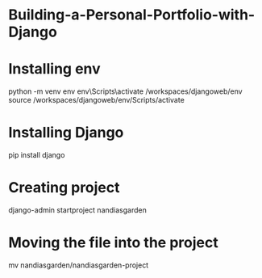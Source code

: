 # Building-a-Personal-Portfolio-with-Django

# Installing env 
python -m venv env
env\Scripts\activate
/workspaces/djangoweb/env
source /workspaces/djangoweb/env/Scripts/activate

# Installing Django
pip install django

# Creating project
 django-admin startproject nandiasgarden

<!--/workspaces/djangoweb/portfolio-prj/manage.py runserver -->
# Moving the file into the project

mv nandiasgarden/nandiasgarden-project
